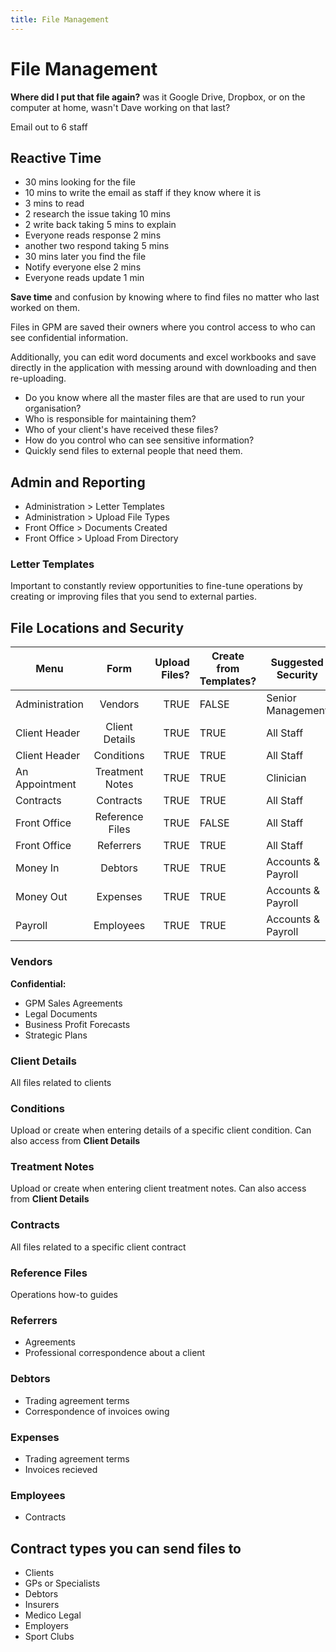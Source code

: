 ```yaml
---
title: File Management
---
```


# File Management

**Where did I put that file again?** was it Google Drive, Dropbox, or on the computer at home, wasn't Dave working on that last?

Email out to 6 staff

## Reactive Time

- 30 mins looking for the file
- 10 mins to write the email as staff if they know where it is
- 3 mins to read
- 2 research the issue taking 10 mins
- 2 write back taking 5 mins to explain
- Everyone reads response 2 mins
- another two respond taking 5 mins
- 30 mins later you find the file
- Notify everyone else 2 mins
- Everyone reads update 1 min

**Save time** and confusion by knowing where to find files no matter who last worked on them.

Files in GPM are saved their owners where you control access to who can see confidential information.

Additionally, you can edit word documents and excel workbooks and save directly in the application with messing around with downloading and then re-uploading.

- Do you know where all the master files are that are used to run your organisation?
- Who is responsible for maintaining them?
- Who of your client's have received these files?
- How do you control who can see sensitive information?
- Quickly send files to external people that need them.

## Admin and Reporting

- Administration > Letter Templates
- Administration > Upload File Types
- Front Office > Documents Created
- Front Office > Upload From Directory

### Letter Templates

Important to constantly review opportunities to fine-tune operations by creating or improving files that you send to external parties.

## File Locations and Security

| Menu           |      Form       | Upload Files? | Create from Templates? | Suggested Security |
| -------------- | :-------------: | ------------: | ---------------------- | ------------------ |
| Administration |     Vendors     |          TRUE | FALSE                  | Senior Management  |
| Client Header  | Client Details  |          TRUE | TRUE                   | All Staff          |
| Client Header  |   Conditions    |          TRUE | TRUE                   | All Staff          |
| An Appointment | Treatment Notes |          TRUE | TRUE                   | Clinician          |
| Contracts      |    Contracts    |          TRUE | TRUE                   | All Staff          |
| Front Office   | Reference Files |          TRUE | FALSE                  | All Staff          |
| Front Office   |    Referrers    |          TRUE | TRUE                   | All Staff          |
| Money In       |     Debtors     |          TRUE | TRUE                   | Accounts & Payroll |
| Money Out      |    Expenses     |          TRUE | TRUE                   | Accounts & Payroll |
| Payroll        |    Employees    |          TRUE | TRUE                   | Accounts & Payroll |

### Vendors

**Confidential:**

- GPM Sales Agreements
- Legal Documents
- Business Profit Forecasts
- Strategic Plans

### Client Details

All files related to clients

### Conditions

Upload or create when entering details of a specific client condition. Can also access from **Client Details**

### Treatment Notes

Upload or create when entering client treatment notes. Can also access from **Client Details**

### Contracts

All files related to a specific client contract

### Reference Files

Operations how-to guides

### Referrers

- Agreements
- Professional correspondence about a client

### Debtors

- Trading agreement terms
- Correspondence of invoices owing

### Expenses

- Trading agreement terms
- Invoices recieved

### Employees

- Contracts

## Contract types you can send files to

- Clients
- GPs or Specialists
- Debtors
- Insurers
- Medico Legal
- Employers
- Sport Clubs
